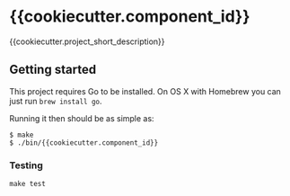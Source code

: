 # {{cookiecutter.component_id}}

{{cookiecutter.project_short_description}}

## Getting started

This project requires Go to be installed. On OS X with Homebrew you can just run `brew install go`.

Running it then should be as simple as:

```console
$ make
$ ./bin/{{cookiecutter.component_id}}
```

### Testing

`make test`
